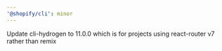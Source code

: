 ```yaml
---
'@shopify/cli': minor
---
```


Update cli-hydrogen to 11.0.0 which is for projects using react-router v7 rather than remix
